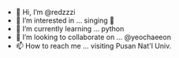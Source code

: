 - 👋 Hi, I’m @redzzzi
- 👀 I’m interested in ... singing 🎤
- 🌱 I’m currently learning ... python
- 💞️ I’m looking to collaborate on ... @yeochaeeon
- 📫 How to reach me ... visiting Pusan Nat'l Univ.

<!---
redzzzi/redzzzi is a ✨ special ✨ repository because its `README.md` (this file) appears on your GitHub profile.
You can click the Preview link to take a look at your changes.
--->
